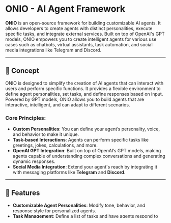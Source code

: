 # ONIO - AI Agent Framework

**ONIO** is an open-source framework for building customizable AI agents. It allows developers to create agents with distinct personalities, execute specific tasks, and integrate external services. Built on top of OpenAI's GPT models, ONIO empowers you to create intelligent agents for various use cases such as chatbots, virtual assistants, task automation, and social media integrations like Telegram and Discord.

---

## 🧠 **Concept**

ONIO is designed to simplify the creation of AI agents that can interact with users and perform specific functions. It provides a flexible environment to define agent personalities, set tasks, and define responses based on input. Powered by GPT models, ONIO allows you to build agents that are interactive, intelligent, and can adapt to different scenarios.

### **Core Principles**:
- **Custom Personalities**: You can define your agent’s personality, voice, and behavior to make it unique.
- **Task-based Interactions**: Agents can perform specific tasks like greetings, jokes, calculations, and more.
- **OpenAI GPT Integration**: Built on top of OpenAI’s GPT models, making agents capable of understanding complex conversations and generating dynamic responses.
- **Social Media Integration**: Extend your agent's reach by integrating it with messaging platforms like **Telegram** and **Discord**.

---

## 🌟 **Features**

- **Customizable Agent Personalities**: Modify tone, behavior, and response style for personalized agents.
- **Task Management**: Define a list of tasks and have agents respond to specific user requests.
- **Multilingual Support**: Agents can interact with users in different languages.
- **API Integration**: Extend the functionality of your agents by connecting them to external services or APIs.
- **Flexible Configuration**: Simple JSON-based configuration allows for quick customization and updates.
- **Scalable Architecture**: The framework is designed to support a wide variety of agents, from basic ones to more complex, multi-functional agents.
- **Telegram Integration**: Create agents that can respond to messages on Telegram, send updates, and perform tasks within Telegram chats.
- **Discord Integration**: Build agents that interact with Discord users, send messages, and respond to commands in Discord servers.

---

## 🧑‍🤝‍🧑 **Telegram Agent**

The **Telegram Agent** functionality allows you to create an agent that interacts with users via Telegram. It can send and receive messages, respond to user commands, and integrate with Telegram bots for more interactive experiences.

### **Features**:
- Responds to messages sent to your Telegram bot.
- Can handle simple text messages and predefined commands (e.g., /hello, /joke).
- Supports interactive replies and tasks defined in your `config.json`.
- Customizable for specific Telegram groups or channels.

### **How It Works**:
1. **Create a Telegram Bot**: Set up a bot using the [BotFather](https://core.telegram.org/bots#botfather) on Telegram.
2. **Configure Telegram Integration**: Add your bot’s API token to the `telegram_config.json` file.
3. **Interact**: Once configured, your agent will start responding to messages in your Telegram bot, performing tasks like sending jokes, answering questions, and more.

---

## 💬 **Discord Agent**

ONIO also provides **Discord Agent** functionality, enabling agents to interact with users in Discord servers. This integration allows your agent to listen for commands, send messages to channels, and respond to user queries within Discord.

### **Features**:
- Responds to commands and messages from Discord users.
- Supports interactive features like posting jokes, providing information, and handling specific server-based tasks.
- Can be invited to any Discord server with the correct permissions.
- Works well with both public and private channels.

### **How It Works**:
1. **Create a Discord Bot**: Go to the [Discord Developer Portal](https://discord.com/developers/applications), create a new bot, and copy its token.
2. **Configure Discord Integration**: Add your bot’s token to the `discord_config.json` file.
3. **Invite Bot to Server**: Use the generated OAuth2 URL to invite your bot to a Discord server.
4. **Interact**: Your agent will begin responding to messages in Discord, whether it’s answering questions, handling commands, or providing information.

---

## ⚙️ **Architecture**

ONIO is structured to make building, customizing, and deploying AI agents easy:

1. **Agent Core**: The backbone of the framework, powered by OpenAI’s GPT models.
2. **Task Engine**: Manages the agent's responses and tasks, allowing it to handle predefined actions like sending greetings, jokes, etc.
3. **Social Media Integrations**: Provides easy-to-use configurations for integrating your agent with platforms like Telegram and Discord.
4. **Configuration Files**: `settings.json`, `telegram_config.json`, and `discord_config.json` control the agent’s behavior, personality, and platform-specific settings.
5. **Extensibility**: ONIO is designed to be easily extensible. You can add more tasks, integrate third-party APIs, and modify the agent's behavior as needed.

---

## 🌍 **Supported Use Cases**

ONIO can be used to build a wide range of AI-driven applications, including:

- **Chatbots**: Intelligent chatbots that can interact with users in natural language.
- **Virtual Assistants**: Personal assistants that can perform tasks, answer questions, and automate actions.
- **Customer Support**: AI agents that assist with customer service tasks, provide information, and resolve common queries.
- **Entertainment**: Fun and engaging agents that tell jokes, provide trivia, or just have a friendly conversation.
- **Productivity Tools**: Agents that help automate workflows, schedule tasks, or provide reminders.
- **Telegram & Discord Bots**: Create bots that can integrate with popular messaging platforms to interact with users in real-time.

---

## 🚀 **Technologies Used**

- **Python**: The framework is written in Python, making it easy to install, modify, and extend.
- **OpenAI GPT**: The underlying language model that powers ONIO's agents.
- **Telegram API**: For integrating the agent with Telegram bots.
- **Discord API**: For interacting with users in Discord servers.
- **Flask**: For running the agent as a web service, if required for more complex integrations.

---

## 🎨 **Customization**

ONIO is designed to be highly customizable, with options for:

- **Personality Customization**: Set how the agent responds, its tone, and style.
- **Task Definition**: Define specific tasks for the agent to execute, and customize how the agent handles user input.
- **Social Media Integration**: Easily connect your agent to Telegram, Discord, or other messaging platforms.
- **External API Integration**: Use external APIs to enhance agent capabilities (e.g., fetch weather data, interact with social media, etc.).
- **Multilingual Support**: Add multiple languages to your agent and let it communicate in the language of your choice.

---

## 🧑‍🤝‍🧑 **Contributing**

We welcome contributions to improve ONIO. Whether you want to fix a bug, add a new feature, or improve documentation, feel free to fork the repository and submit a pull request.

Here’s how you can contribute:
1. Fork the repository.
2. Create a new branch for your changes.
3. Implement your changes and add tests if necessary.
4. Submit a pull request with a detailed description of your changes.

---

## 🎉 **Get Involved!**

Whether you're a developer looking to create custom AI agents or just someone interested in AI technologies, ONIO provides the tools and flexibility to bring your vision to life. Start building today and create powerful, intelligent agents with ONIO!

---

🎉 **Happy Coding!**

Official Twitter: https://x.com/onio_AItech
